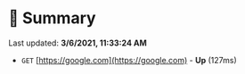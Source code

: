# 📖 Summary
Last updated: **3/6/2021, 11:33:24 AM**

- `GET` [https://google.com](https://google.com) - **Up** (127ms)
